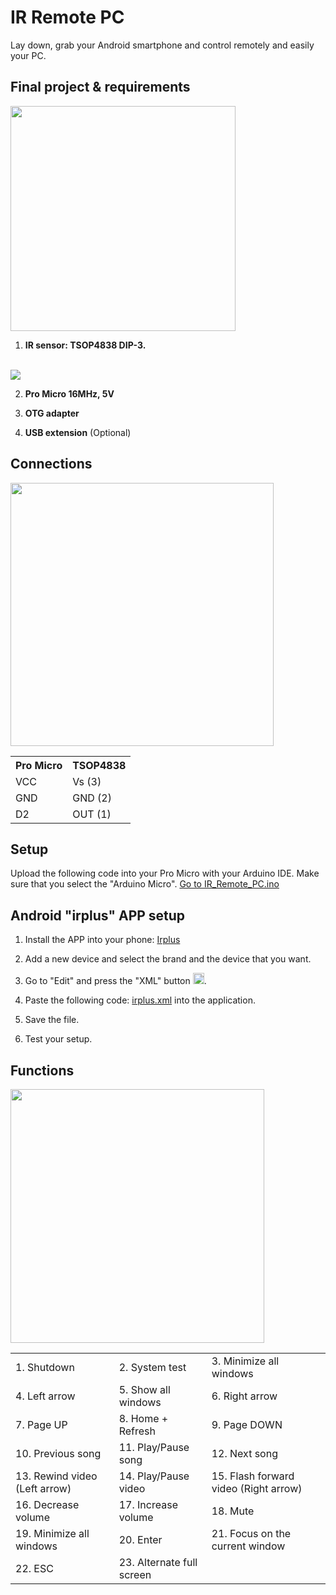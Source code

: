 # IR Remote PC
Lay down, grab your Android smartphone and control remotely and easily your PC.

## Final project & requirements
<img weight="600em" height="360em" src="https://raw.githubusercontent.com/BlueArduino20/IR_Remote_PC/master/img/frontal.jpg">

1. <b>IR sensor: TSOP4838 DIP-3.</b></br></br>
<img src="https://raw.githubusercontent.com/BlueArduino20/IR_Remote_PC/master/img/ir_features.PNG">

2. <b>Pro Micro 16MHz, 5V</b>

3. <b>OTG adapter</b>

4. <b>USB extension</b> (Optional)

## Connections

<img weight="750em" height="421em" src="https://raw.githubusercontent.com/BlueArduino20/IR_Remote_PC/master/img/rear.jpg">

<table><tr><th>Pro Micro</th><th>TSOP4838</th></tr>
  <tr><td>VCC</td><td>Vs (3)</td></tr>
  <tr><td>GND</td><td>GND (2)</td></tr>
  <tr><td>D2</td><td>OUT (1)</td></tr>
</table>

## Setup

Upload the following code into your Pro Micro with your Arduino IDE. Make sure that you select the "Arduino Micro".
<a href="https://github.com/BlueArduino20/IR_Remote_PC/blob/master/IR_Remote_PC.ino">Go to IR_Remote_PC.ino</a>

## Android "irplus" APP setup

1. Install the APP into your phone: <a href="https://play.google.com/store/apps/details?id=net.binarymode.android.irplus">Irplus</a>

2. Add a new device and select the brand and the device that you want.

3. Go to "Edit" and press the "XML" button <img weight="18em" height="18em" src="https://raw.githubusercontent.com/BlueArduino20/IR_Remote_PC/master/img/xml_icon.jpg">.

4. Paste the following code: <a href="https://github.com/BlueArduino20/IR_Remote_PC/blob/master/irplus.xml">irplus.xml</a> into the application.

5. Save the file.

6. Test your setup.

## Functions

<img weight="300em" height="406em" src="https://raw.githubusercontent.com/BlueArduino20/IR_Remote_PC/master/img/irplus.jpg">

<table>
  <tr><td>1. Shutdown</td><td>2. System test</td><td>3. Minimize all windows</td></tr>
  <tr><td>4. Left arrow</td><td>5. Show all windows<td>6. Right arrow</td></tr>
  <tr><td>7. Page UP</td><td>8. Home + Refresh</td><td>9. Page DOWN</td></tr>
  <tr><td>10. Previous song</td><td>11. Play/Pause song</td><td>12. Next song</td></tr>
  <tr><td>13. Rewind video (Left arrow)</td><td>14. Play/Pause video</td><td>15. Flash forward video (Right arrow)</td></tr>
  <tr><td>16. Decrease volume</td><td>17. Increase volume</td><td>18. Mute</td></tr>
  <tr><td>19. Minimize all windows</td><td>20. Enter</td><td>21. Focus on the current window</td></tr>
  <tr><td>22. ESC</td><td>23. Alternate full screen</td></tr>
</table>
